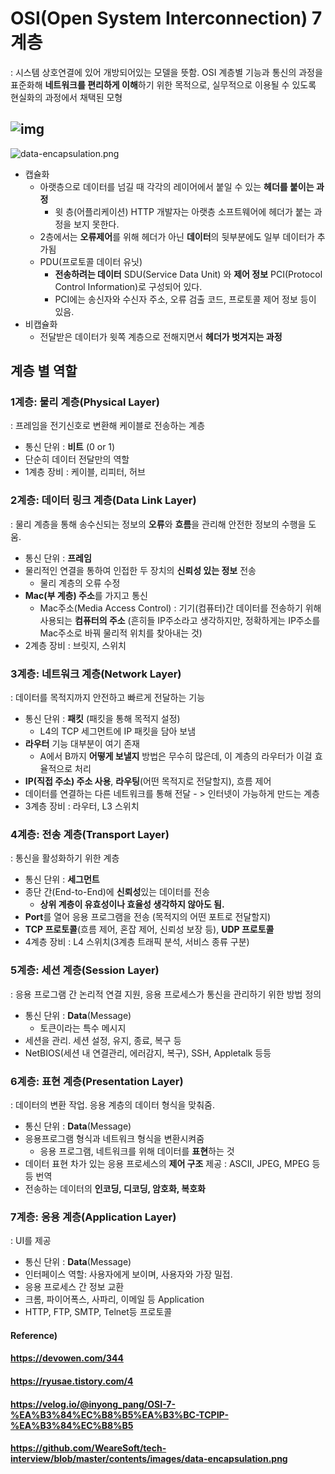 # OSI(Open System Interconnection) 7계층

: 시스템 상호연결에 있어 개방되어있는 모델을 뜻함. OSI 계층별 기능과 통신의 과정을 표준화해 **네트워크를 편리하게 이해**하기 위한 목적으로, 실무적으로 이용될 수 있도록 현실화의 과정에서 채택된 모형

## ![img](https://t1.daumcdn.net/cfile/tistory/99F7373A5C17221B31) 

 

![data-encapsulation.png](https://github.com/WeareSoft/tech-interview/blob/master/contents/images/data-encapsulation.png?raw=true) 

* 캡슐화
  * 아랫층으로 데이터를 넘길 때 각각의 레이어에서 붙일 수 있는 **헤더를 붙이는 과정**
    * 윗 층(어플리케이션) HTTP 개발자는 아랫층 소프트웨어에 헤더가 붙는 과정을 보지 못한다.
  * 2층에서는 **오류제어**를 위해 헤더가 아닌 **데이터**의 뒷부분에도 일부 데이터가 추가됨
  * PDU(프로토콜 데이터 유닛)
    * **전송하려는 데이터** SDU(Service Data Unit) 와 **제어 정보** PCI(Protocol Control Information)로 구성되어 있다.
    * PCI에는 송신자와 수신자 주소, 오류 검출 코드, 프로토콜 제어 정보 등이 있음.
* 비캡슐화
  - 전달받은 데이터가 윗쪽 계층으로 전해지면서 **헤더가 벗겨지는 과정**



## 계층 별 역할

### 1계층: 물리 계층(Physical Layer)

: 프레임을 전기신호로 변환해 케이블로 전송하는 계층

* 통신 단위 : **비트** (0 or 1)
* 단순히 데이터 전달만의 역할
* 1계층 장비 : 케이블, 리피터, 허브



### 2계층: 데이터 링크 계층(Data Link Layer)

: 물리 계층을 통해 송수신되는 정보의 **오류**와 **흐름**을 관리해 안전한 정보의 수행을 도움.

* 통신 단위 : **프레임**
* 물리적인 연결을 통하여 인접한 두 장치의 **신뢰성 있는 정보** 전송
  * 물리 계층의 오류 수정
* **Mac(부 계층) 주소**를 가지고 통신
  * Mac주소(Media Access Control) : 기기(컴퓨터)간 데이터를 전송하기 위해 사용되는 **컴퓨터의 주소** (흔히들 IP주소라고 생각하지만, 정확하게는 IP주소를 Mac주소로 바꿔 물리적 위치를 찾아내는 것)
* 2계층 장비 : 브릿지, 스위치



### 3계층: 네트워크 계층(Network Layer)

: 데이터를 목적지까지 안전하고 빠르게 전달하는 기능

- 통신 단위 : **패킷** (패킷을 통해 목적지 설정)
  - L4의 TCP 세그먼트에 IP 패킷을 담아 보냄
- **라우터** 기능 대부분이 여기 존재
  - A에서 B까지 **어떻게 보낼지** 방법은 무수히 많은데, 이 계층의 라우터가 이걸 효율적으로 처리
- **IP(직접 주소) 주소 사용**, **라우팅**(어떤 목적지로 전달할지), 흐름 제어
- 데이터를 연결하는 다른 네트워크를 통해 전달 - > 인터넷이 가능하게 만드는 계층
- 3계층 장비 : 라우터, L3 스위치



### 4계층: 전송 계층(Transport Layer)

: 통신을 활성화하기 위한 계층

- 통신 단위 : **세그먼트**
- 종단 간(End-to-End)에 **신뢰성**있는 데이터를 전송
  - **상위 계층이 유효성이나 효율성 생각하지 않아도 됨.**
- **Port**를 열어 응용 프로그램을 전송 (목적지의 어떤 포트로 전달할지)
- **TCP 프로토콜**(흐름 제어, 혼잡 제어, 신뢰성 보장 등), **UDP 프로토콜**
- 4계층 장비 : L4 스위치(3계층 트래픽 분석, 서비스 종류 구분)



### 5계층: 세션 계층(Session Layer)

: 응용 프로그램 간 논리적 연결 지원, 응용 프로세스가 통신을 관리하기 위한 방법 정의

* 통신 단위 : **Data**(Message)
  * 토큰이라는 특수 메시지
* 세션을 관리. 세션 설정, 유지, 종료, 복구 등
* NetBIOS(세션 내 연결관리, 에러감지, 복구), SSH, Appletalk 등등



### 6계층: 표현 계층(Presentation Layer)

: 데이터의 변환 작업. 응용 계층의 데이터 형식을 맞춰줌.

* 통신 단위 : **Data**(Message)
* 응용프로그램 형식과 네트워크 형식을 변환시켜줌
  * 응용 프로그램, 네트워크를 위해 데이터를 **표현**하는 것
* 데이터 표현 차가 있는 응용 프로세스의 **제어 구조** 제공 : ASCII, JPEG, MPEG 등등 번역
* 
  전송하는 데이터의 **인코딩, 디코딩, 암호화, 복호화**



### 7계층: 응용 계층(Application Layer)

: UI를 제공

* 통신 단위 : **Data**(Message)
* 인터페이스 역할: 사용자에게 보이며, 사용자와 가장 밀접.
* 응용 프로세스 간 정보 교환
* 크롬, 파이어폭스, 사파리, 이메일 등 Application
* HTTP, FTP, SMTP, Telnet등 프로토콜



#### Reference)

#### https://devowen.com/344

#### https://ryusae.tistory.com/4

#### https://velog.io/@inyong_pang/OSI-7-%EA%B3%84%EC%B8%B5%EA%B3%BC-TCPIP-%EA%B3%84%EC%B8%B5

#### https://github.com/WeareSoft/tech-interview/blob/master/contents/images/data-encapsulation.png